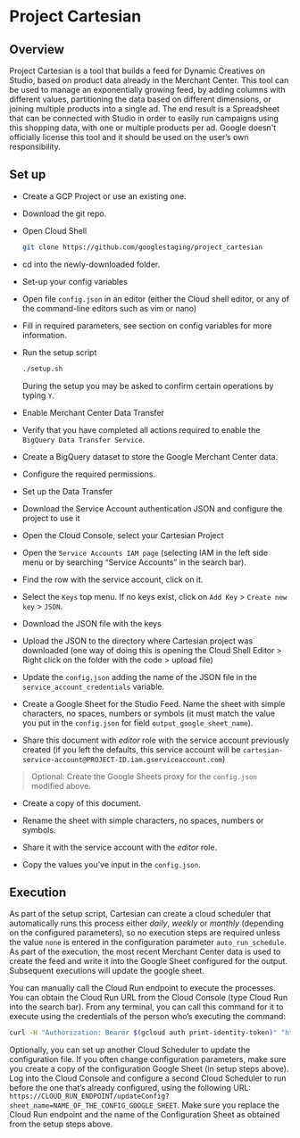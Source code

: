 # Project Cartesian

## Overview

Project Cartesian is a tool that builds a feed for Dynamic Creatives on Studio, based on product data already in the Merchant Center. This tool can be used to manage an exponentially growing feed, by adding columns with different values, partitioning the data based on different dimensions, or joining multiple products into a single ad. The end result is a Spreadsheet that can be connected with Studio in order to easily run campaigns using this shopping data, with one or multiple products per ad. Google doesn't officially license this tool and it should be used on the user’s own responsibility.

## Set up

- Create a GCP Project or use an existing one.

- Download the git repo.

- Open Cloud Shell
  ```bash
  git clone https://github.com/googlestaging/project_cartesian
  ```

- cd into the newly-downloaded folder.

- Set-up your config variables

- Open file `config.json` in an editor (either the Cloud shell editor, or any of the command-line editors such as vim or nano)

- Fill in required parameters, see section on config variables for more information.

- Run the setup script
  ```bash
  ./setup.sh
  ```
  During the setup you may be asked to confirm certain operations by typing `Y`.

- Enable Merchant Center Data Transfer

- Verify that you have completed all actions required to enable the `BigQuery Data Transfer Service`.

- Create a BigQuery dataset to store the Google Merchant Center data.

- Configure the required permissions.

- Set up the Data Transfer 

- Download the Service Account authentication JSON and configure the project to use it

- Open the Cloud Console, select your Cartesian Project

- Open the `Service Accounts IAM page` (selecting IAM in the left side menu or by searching “Service Accounts” in the search bar).

- Find the row with the service account, click on it.

- Select the `Keys` top menu. If no keys exist, click on `Add Key` > `Create new key` > `JSON`.

- Download the JSON file with the keys

- Upload the JSON to the directory where Cartesian project was downloaded (one way of doing this is opening the Cloud Shell Editor > Right click on the folder with the code > upload file)

- Update the `config.json` adding the name of the JSON file in the `service_account_credentials` variable.

- Create a Google Sheet for the Studio Feed. Name the sheet with simple characters, no spaces, numbers or symbols (it must match the value you put in the `config.json` for field `output_google_sheet_name`).

- Share this document with *editor* role with the service account previously created (if you left the defaults, this service account will be `cartesian-service-account@PROJECT-ID.iam.gserviceaccount.com`)
> Optional: Create the Google Sheets proxy for the `config.json` modified above.

- Create a copy of this document.

- Rename the sheet with simple characters, no spaces, numbers or symbols. 

- Share it with the service account with the *editor* role.

- Copy the values you’ve input in the `config.json`.


## Execution

As part of the setup script, Cartesian can create a cloud scheduler that automatically runs this process either *daily*, *weekly* or *monthly* (depending on the configured parameters), so no execution steps are required unless the value `none` is entered in the configuration parameter `auto_run_schedule`. As part of the execution, the most recent Merchant Center data is used to create the feed and write it into the Google Sheet configured for the output. Subsequent executions will update the google sheet.  

You can manually call the Cloud Run endpoint to execute the processes. You can obtain the Cloud Run URL from the Cloud Console (type Cloud Run into the search bar). From any terminal, you can call this command for it to execute using the credentials of the person who’s executing the command:
```bash
curl -H "Authorization: Bearer $(gcloud auth print-identity-token)" "https://CLOUD_RUN_URL/execute"
```

Optionally, you can set up another Cloud Scheduler to update the configuration file. If you often change configuration parameters, make sure you create a copy of the configuration Google Sheet (in setup steps above). Log into the Cloud Console and configure a second Cloud Scheduler to run before the one that’s already configured, using the following URL: `https://CLOUD_RUN_ENDPOINT/updateConfig?sheet_name=NAME_OF_THE_CONFIG_GOOGLE_SHEET`. Make sure you replace the Cloud Run endpoint and the name of the Configuration Sheet as obtained from the setup steps above.  


